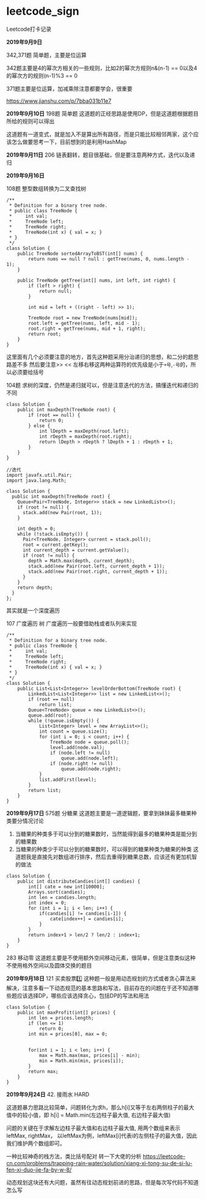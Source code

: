 # leetcode_sign
Leetcode打卡记录

**2019年9月9日**

342,371题  简单题，主要是位运算

342题主要是4的幂次方相关的一些规则，比如2的幂次方规则n&(n-1) == 0以及4的幂次方的规则(n-1)%3 == 0

371题主要是位运算，加减乘除注意都要学会，很重要

https://www.jianshu.com/p/7bba031b11e7

**2019年9月10日**
198题  简单题
这道题的正经思路是使用DP，但是这道题根据题目所给的规则可以得出

这道题有一道变式，就是加入不是算出所有路径，而是只能比较相邻两家，这个应该怎么做要思考一下，目前想到的是利用HashMap

**2019年9月11日**
206 链表翻转，题目很基础，但是要注意两种方式，迭代以及递归

**2019年9月16日**

108题 整型数组转换为二叉查找树

```
/**
 * Definition for a binary tree node.
 * public class TreeNode {
 *     int val;
 *     TreeNode left;
 *     TreeNode right;
 *     TreeNode(int x) { val = x; }
 * }
 */
class Solution {
    public TreeNode sortedArrayToBST(int[] nums) {
        return nums == null ? null : getTree(nums, 0, nums.length - 1);
    }
    
    public TreeNode getTree(int[] nums, int left, int right) {
        if (left > right) {
            return null;
        }
        
        int mid = left + ((right - left) >> 1);
        
        TreeNode root = new TreeNode(nums[mid]);
        root.left = getTree(nums, left, mid - 1);
        root.right = getTree(nums, mid + 1, right);
        return root;
    }
}
```

这里面有几个必须要注意的地方，首先这种题采用分治递归的思想，和二分的题思路差不多
然后要注意>> << 左移右移这两种运算符的优先级是小于`+号`,`-号`的，所以必须要给括号

104题 求树的深度，仍然是递归就可以，但是注意迭代的方法，搞懂迭代和递归的不同

```
class Solution {
    public int maxDepth(TreeNode root) {
        if (root == null) {
            return 0;
        } else {
            int lDepth = maxDepth(root.left);
            int rDepth = maxDepth(root.right);
            return lDepth > rDepth ? lDepth + 1 : rDepth + 1;
        }
    }
}
```

```
//迭代
import javafx.util.Pair;
import java.lang.Math;

class Solution {
  public int maxDepth(TreeNode root) {
    Queue<Pair<TreeNode, Integer>> stack = new LinkedList<>();
    if (root != null) {
      stack.add(new Pair(root, 1));
    }

    int depth = 0;
    while (!stack.isEmpty()) {
      Pair<TreeNode, Integer> current = stack.poll();
      root = current.getKey();
      int current_depth = current.getValue();
      if (root != null) {
        depth = Math.max(depth, current_depth);
        stack.add(new Pair(root.left, current_depth + 1));
        stack.add(new Pair(root.right, current_depth + 1));
      }
    }
    return depth;
  }
};
```

其实就是一个深度遍历

107 广度遍历 树
广度遍历一般要借助栈或者队列来实现
```
/**
 * Definition for a binary tree node.
 * public class TreeNode {
 *     int val;
 *     TreeNode left;
 *     TreeNode right;
 *     TreeNode(int x) { val = x; }
 * }
 */
class Solution {
    public List<List<Integer>> levelOrderBottom(TreeNode root) {
        LinkedList<List<Integer>> list = new LinkedList<>();
        if (root == null)
            return list;
        Queue<TreeNode> queue = new LinkedList<>();
        queue.add(root);
        while (!queue.isEmpty()) {
            List<Integer> level = new ArrayList<>();
            int count = queue.size();
            for (int i = 0; i < count; i++) {
                TreeNode node = queue.poll();
                level.add(node.val);
                if (node.left != null)
                    queue.add(node.left);
                if (node.right != null)
                    queue.add(node.right);
            }
            list.addFirst(level);
        }
        return list;
    }
}
```
**2019年9月17日**
575题 分糖果
这道题主要是一道逻辑题，要拿到妹妹最多糖果种类要分情况讨论
1. 当糖果的种类多于可以分到的糖果数时，当然能得到最多的糖果种类是能分到的糖果数
2. 当糖果的种类少于可以分到的糖果数时，可以得到的糖果种类为糖果的种类
这道题我是直接先对数组进行排序，然后去重得到糖果总数，应该还有更加机智的做法
```
class Solution {
    public int distributeCandies(int[] candies) {
        int[] cate = new int[10000];
        Arrays.sort(candies);
        int len = candies.length;
        int index = 0;
        for (int i = 1; i < len; i++) {
            if(candies[i] != candies[i-1]) {
                cate[index++] = candies[i];
            }
        }
        return index+1 > len/2 ? len/2 : index+1;
    }
}
```
283 移动零
这道题主要是不使用额外空间移动元素，很简单，但是注意类似这种不使用格外空间以及圆体交换的题目

**2019年9月18日**
121 买卖股票1️⃣  这种题一般是用动态规划的方式或者贪心算法来解决，注意多看一下动态规范的基本思路和写法，目前存在的问题在于还不知道哪些题应该选择DP，哪些应该选择贪心，包括DP的写法和用法
```
class Solution {
    public int maxProfit(int[] prices) {
        int len = prices.length;
        if (len <= 1)
            return 0;
        int min = prices[0], max = 0;
        
        
        for(int i = 1; i < len; i++) {
            max = Math.max(max, prices[i] - min);
            min = Math.min(min, prices[i]);
        }
        return max;
    }
}
```
**2019年9月24日**
42. 接雨水 HARD

这道题暴力思路比较简单，问题转化为求h，那么h[i]又等于左右两侧柱子的最大值中的较小值，即 h[i] = Math.min(左边柱子最大值, 右边柱子最大值)

问题的关键在于求解左边柱子最大值和右边柱子最大值, 用两个数组来表示leftMax, rightMax， 以leftMax为例，leftMax[i]代表i的左侧柱子的最大值，因此我们维护两个数组即可。

一种比较神奇的栈方法，类比括号配对
转一下大佬的分析
https://leetcode-cn.com/problems/trapping-rain-water/solution/xiang-xi-tong-su-de-si-lu-fen-xi-duo-jie-fa-by-w-8/

动态规划这块还有大问题，虽然有往动态规划前进的思路，但是每次写代码不知道怎么写
